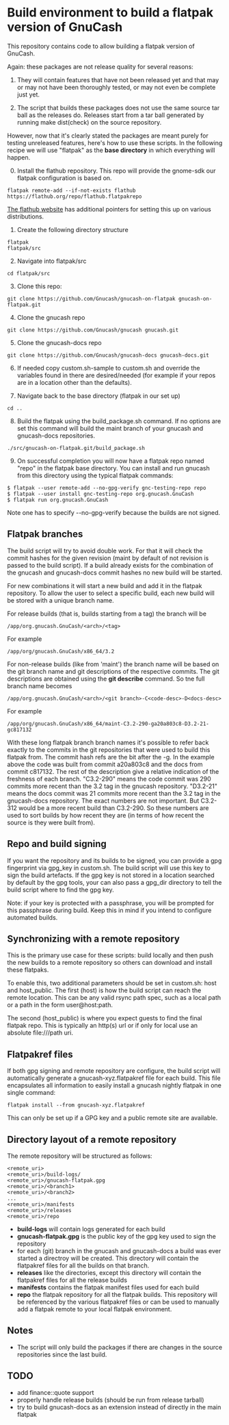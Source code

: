 # Build environment to build a flatpak version of GnuCash #

This repository contains code to allow building a flatpak version of GnuCash.

Again: these packages are not release quality for several reasons:

1. They will contain features that have not been released yet and that
   may or may not have been thoroughly tested, or may not even be complete
   just yet.

2. The script that builds these packages does not use the same source tar ball
   as the releases do. Releases start from a tar ball generated by running
   make dist(check) on the source repository.

However, now that it's clearly stated the packages are meant purely for
testing unreleased features, here's how to use these scripts. In the following recipe
we will use "flatpak" as the **base directory** in which everything will happen.

0. Install the flathub repository. This repo will provide the gnome-sdk our
flatpak configuration is based on.
```
flatpak remote-add --if-not-exists flathub https://flathub.org/repo/flathub.flatpakrepo
```
[The flathub website](https://flatpak.org/setup/) has additional pointers
for setting this up on various distributions.

1. Create the following directory structure
```
flatpak
flatpak/src
```

2. Navigate into flatpak/src
```
cd flatpak/src
```

3. Clone this repo:
```
git clone https://github.com/Gnucash/gnucash-on-flatpak gnucash-on-flatpak.git
```

4. Clone the gnucash repo
```
git clone https://github.com/Gnucash/gnucash gnucash.git
```

5. Clone the gnucash-docs repo
```
git clone https://github.com/Gnucash/gnucash-docs gnucash-docs.git
```

6. If needed copy custom.sh-sample to custom.sh and override the variables
   found in there are desired/needed (for example if your repos are in
   a location other than the defaults).

7. Navigate back to the base directory (flatpak in our set up)
```
cd ..
```

8. Build the flatpak using the build_package.sh command. If no options are set this command
will build the maint branch of your gnucash and gnucash-docs repositories.
```
./src/gnucash-on-flatpak.git/build_package.sh
```

9. On successful completion you will now have a flatpak repo named "repo" in the flatpak
base directory. You can install and run gnucash from this directory using the typical flatpak
commands:
```
$ flatpak --user remote-add --no-gpg-verify gnc-testing-repo repo
$ flatpak --user install gnc-testing-repo org.gnucash.GnuCash
$ flatpak run org.gnucash.GnuCash
```

Note one has to specify --no-gpg-verify because the builds are not signed.

## Flatpak branches ##

The build script will try to avoid double work. For that it will check the commit hashes
for the given revision (maint by default of not revision is passed to the build script).
If a build already exists for the combination of the gnucash and gnucash-docs commit hashes
no new build will be started.

For new combinations it will start a new build and add it in the flatpak repository. To allow
the user to select a specific build, each new build will be stored with a unique branch name.

For release builds (that is, builds starting from a tag) the branch will be
```
/app/org.gnucash.GnuCash/<arch>/<tag>
```
For example
```
/app/org/gnucash.GnuCash/x86_64/3.2
```
For non-release builds (like from 'maint') the branch name will be based on the git branch name
and git descriptions of the respective commits. The git descriptions are obtained using the
**git describe** command. So tne full branch name becomes
```
/app/org.gnucash.GnuCash/<arch>/<git branch>-C<code-desc>-D<docs-desc>
```
For example
```
/app/org/gnucash.GnuCash/x86_64/maint-C3.2-290-ga20a803c8-D3.2-21-gc817132
```

With these long flatpak branch branch names it's possible to refer back exactly to the
commits in the git repositories that were used to build this flatpak from. The commit
hash refs are the bit after the -g. In the example above the code was built from commit
a20a803c8 and the docs from commit c817132. The rest of the description give a relative
indication of the freshness of each branch. "C3.2-290" means the code commit was 290 commits
more recent than the 3.2 tag in the gnucash repository. "D3.2-21" means the docs commit was
21 commits more recent than the 3.2 tag in the gnucash-docs repository. The exact numbers
are not important. But C3.2-312 would be a more recent build than C3.2-290. So these
numbers are used to sort builds by how recent they are (in terms of how recent the source
is they were built from).

## Repo and build signing ##

If you want the repository and its builds to be signed, you can provide a gpg fingerprint
via gpg_key in custom.sh. The build script will use this key to sign the build artefacts.
If the gpg key is not stored in a location searched by default by the gpg tools, your can
also pass a gpg_dir directory to tell the build script where to find the gpg key.

Note: if your key is protected with a passphrase, you will be prompted for this passphrase
during build. Keep this in mind if you intend to configure automated builds.

## Synchronizing with a remote repository ##

This is the primary use case for these scripts: build locally and then push the new builds to
a remote repository so others can download and install these flatpaks.

To enable this, two additional parameters should be set in custom.sh: host and host_public.
The first (host) is how the build script can reach the remote location. This can be any
valid rsync path spec, such as a local path or a path in the form user@host:path.

The second (host_public) is where you expect guests to find the final flatpak repo. This is
typically an http(s) url or if only for local use an absolute file:///path uri.

## Flatpakref files ##

If both gpg signing and remote repository are configure, the build script will automatically
generate a gnucash-xyz.flatpakref file for each build. This file encapsulates all information
to easily install a gnucash nightly flatpak in one single command:
```
flatpak install --from gnucash-xyz.flatpakref
```
This can only be set up if a GPG key and a public remote site are available.

## Directory layout of a remote repository ##

The remote repository will be structured as follows:
```
<remote_uri>
<remote_uri>/build-logs/
<remote_uri>/gnucash-flatpak.gpg
<remote_uri>/<branch1>
<remote_uri>/<branch2>
...
<remote_uri>/manifests
<remote_uri>/releases
<remote_uri>/repo
```

* **build-logs** will contain logs generated for each build
* **gnucash-flatpak.gpg** is the public key of the gpg key used to sign the repository
* **<branchx>** for each (git) branch in the gnucash and gnucash-docs a build was ever started
a directroy <branchx> will be created. This directory will contain the flatpakref files for
all the builds on that branch.
* **releases** like the <branchx> directories, except this directory will contain the flatpakref
files for all the release builds
* **manifests** contains the flatpak manifest files used for each build
* **repo** the flatpak repository for all the flatpak builds. This repository will be referenced
by the various flatpakref files or can be used to manually add a flatpak remote to your local
flatpak environment.

## Notes ##

* The script will only build the packages if there are changes in the source
  repositories since the last build.

## TODO ##
- add finance::quote support
- properly handle release builds (should be run from release tarball)
- try to build gnucash-docs as an extension instead of directly in the main flatpak


